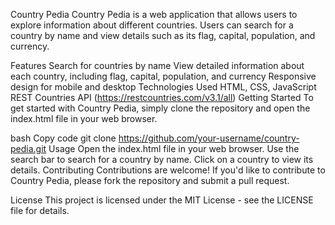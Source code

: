Country Pedia
Country Pedia is a web application that allows users to explore information about different countries. Users can search for a country by name and view details such as its flag, capital, population, and currency.

Features
Search for countries by name
View detailed information about each country, including flag, capital, population, and currency
Responsive design for mobile and desktop
Technologies Used
HTML, CSS, JavaScript
REST Countries API (https://restcountries.com/v3.1/all)
Getting Started
To get started with Country Pedia, simply clone the repository and open the index.html file in your web browser.

bash
Copy code
git clone https://github.com/your-username/country-pedia.git
Usage
Open the index.html file in your web browser.
Use the search bar to search for a country by name.
Click on a country to view its details.
Contributing
Contributions are welcome! If you'd like to contribute to Country Pedia, please fork the repository and submit a pull request.

License
This project is licensed under the MIT License - see the LICENSE file for details.